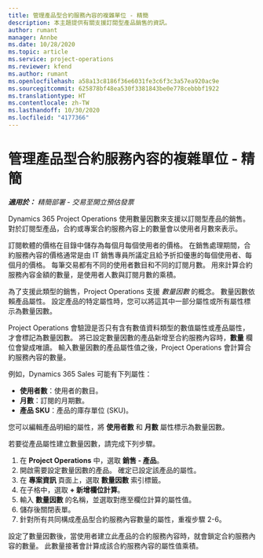 ```yaml
---
title: 管理產品型合約服務內容的複雜單位 - 精簡
description: 本主題提供有關支援訂閱型產品銷售的資訊。
author: rumant
manager: Annbe
ms.date: 10/28/2020
ms.topic: article
ms.service: project-operations
ms.reviewer: kfend
ms.author: rumant
ms.openlocfilehash: a58a13c8186f36e6031fe3c6f3c3a57ea920ac9e
ms.sourcegitcommit: 625878bf48ea530f3381843be0e778cebbbf1922
ms.translationtype: HT
ms.contentlocale: zh-TW
ms.lasthandoff: 10/30/2020
ms.locfileid: "4177366"
---
```

# <a name="manage-complex-units-for-product-based-contract-lines---lite"></a>管理產品型合約服務內容的複雜單位 - 精簡

_**適用於：** 精簡部署 - 交易至開立預估發票_

Dynamics 365 Project Operations 使用數量因數來支援以訂閱型產品的銷售。 對於訂閱型產品，合約或專案合約服務內容上的數量會以使用者月數來表示。

訂閱軟體的價格在目錄中儲存為每個月每個使用者的價格。 在銷售處理期間，合約服務內容的價格通常是由 IT 銷售專員所議定且給予折扣優惠的每個使用者、每個月的價格。 每筆交易都有不同的使用者數目和不同的訂閱月數。 用來計算合約服務內容金額的數量，是使用者人數與訂閱月數的乘積。

為了支援此類型的銷售，Project Operations 支援 *數量因數* 的概念。 數量因數依賴產品屬性。 設定產品的特定屬性時，您可以將這其中一部分屬性或所有屬性標示為數量因數。

Project Operations 會驗證是否只有含有數值資料類型的數值屬性或產品屬性，才會標記為數量因數。 將已設定數量因數的產品新增至合約服務內容時，**數量** 欄位會變成唯讀。 輸入數量因數的產品屬性值之後，Project Operations 會計算合約服務內容的數量。

例如，Dynamics 365 Sales 可能有下列屬性：

- **使用者數**：使用者的數目。
- **月數**：訂閱的月期數。
- **產品 SKU**：產品的庫存單位 (SKU)。

您可以編輯產品明細的屬性，將 **使用者數** 和 **月數** 屬性標示為數量因數。

若要從產品屬性建立數量因數，請完成下列步驟。

1. 在 **Project Operations** 中，選取 **銷售 - 產品**。
2. 開啟需要設定數量因數的產品。 確定已設定該產品的屬性。
3. 在 **專案資訊** 頁面上，選取 **數量因數** 索引標籤。
4. 在子格中，選取 **+ 新增欄位計算**。
5. 輸入 **數量因數** 的名稱，並選取對應至欄位計算的屬性值。
6. 儲存後關閉表單。
7. 針對所有共同構成產品型合約服務內容數量的屬性，重複步驟 2-6。

設定了數量因數後，當使用者建立此產品的合約服務內容時，就會鎖定合約服務內容的數量。 此數量接著會計算成該合約服務內容的屬性值乘積。
